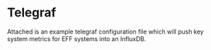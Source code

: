 # Telegraf

Attached is an example telegraf configuration file which will push key system metrics for EFF systems into an InfluxDB. 
